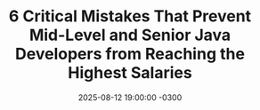 ---
title: "6 Critical Mistakes That Prevent Mid-Level and Senior Java Developers from Reaching the Highest Salaries"
layout: event
youtubeLive: https://www.youtube.com/watch?v=n9yPOTXapFY
date: 2025-08-12 19:00:00 -0300
description: |
  Do you think technical excellence is enough to guarantee an above-market salary as a senior Java developer? Think again. In this talk, discover the six critical mistakes that may be limiting your earning potential—and they're not what you think. Beyond code quality and technical skills, learn what truly sets the highest-paid Java developers apart from the rest. Leave with actionable insights to transform your Java career and position yourself among the highest-paid professionals in the market.
speakers: [rafaeldelnero]
draft: false
--- 